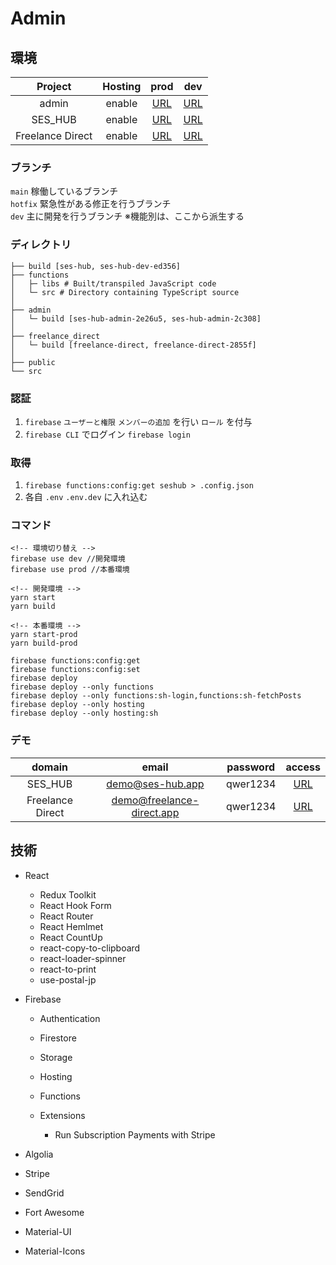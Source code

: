 # Admin

## 環境

|     Project      | Hosting |                     prod                     |                      dev                       |
| :--------------: | :-----: | :------------------------------------------: | :--------------------------------------------: |
|      admin       | enable  | [URL](https://ses-hub-admin-2e26u5.web.app/) |   [URL](https://ses-hub-dev-ed356.web.app/)    |
|     SES_HUB      | enable  |         [URL](https://ses-hub.app/)          |  [URL](https://ses-hub-admin-2c308.web.app/)   |
| Freelance Direct | enable  |     [URL](https://freelance-direct.app/)     | [URL](https://freelance-direct-2855f.web.app/) |

### ブランチ

`main` 稼働しているブランチ  
`hotfix` 緊急性がある修正を行うブランチ  
`dev` 主に開発を行うブランチ ※機能別は、ここから派生する

### ディレクトリ

```
├── build [ses-hub, ses-hub-dev-ed356]
├── functions
│   ├─ libs # Built/transpiled JavaScript code
│   └─ src # Directory containing TypeScript source
│
├── admin
│   └─ build [ses-hub-admin-2e26u5, ses-hub-admin-2c308]
│
├── freelance_direct
│   └─ build [freelance-direct, freelance-direct-2855f]
│
├── public
└── src
```

### 認証

1. `firebase` `ユーザーと権限` `メンバーの追加` を行い `ロール` を付与
2. `firebase CLI` でログイン `firebase login`

### 取得

1. `firebase functions:config:get seshub > .config.json`
2. 各自 `.env` `.env.dev` に入れ込む

### コマンド

```
<!-- 環境切り替え -->
firebase use dev //開発環境
firebase use prod //本番環境

<!-- 開発環境 -->
yarn start
yarn build

<!-- 本番環境 -->
yarn start-prod
yarn build-prod

firebase functions:config:get
firebase functions:config:set
firebase deploy
firebase deploy --only functions
firebase deploy --only functions:sh-login,functions:sh-fetchPosts
firebase deploy --only hosting
firebase deploy --only hosting:sh
```

### デモ

|      domain      |           email           | password |                access                |
| :--------------: | :-----------------------: | :------: | :----------------------------------: |
|     SES_HUB      |     demo@ses-hub.app      | qwer1234 |     [URL](https://ses-hub.app/)      |
| Freelance Direct | demo@freelance-direct.app | qwer1234 | [URL](https://freelance-direct.app/) |

## 技術

- React

  - Redux Toolkit
  - React Hook Form
  - React Router
  - React Hemlmet
  - React CountUp
  - react-copy-to-clipboard
  - react-loader-spinner
  - react-to-print
  - use-postal-jp

- Firebase

  - Authentication
  - Firestore
  - Storage
  - Hosting
  - Functions

  - Extensions
    - Run Subscription Payments with Stripe

- Algolia
- Stripe
- SendGrid

- Fort Awesome
- Material-UI
- Material-Icons
